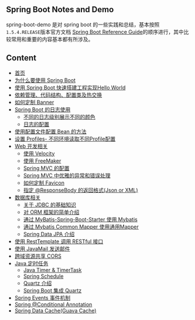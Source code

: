 ## Spring Boot Notes and Demo

spring-boot-demo 是对 spring boot 的一些实践和总结，基本按照`1.5.4.RELEASE`版本官方文档 [Spring Boot Reference Guide](https://docs.spring.io/spring-boot/docs/1.5.4.RELEASE/reference/htmlsingle/#getting-started)的顺序进行，其中比较常用和重要的内容基本都有所涉及。

## Content

- [首页](https://github.com/jiwenxing/spring-boot-demo/wiki)
- [为什么要使用 Spring Boot](https://github.com/jiwenxing/spring-boot-demo/wiki/Why-Spring-Boot)
- [使用 Spring Boot 快速搭建工程实现Hello World](https://github.com/jiwenxing/spring-boot-demo/wiki/Getting-Started)
- [依赖管理、代码结构、配置类及热交换](https://github.com/jiwenxing/spring-boot-demo/wiki/Using-Spring-Boot)
- [如何定制 Banner](https://github.com/jiwenxing/spring-boot-demo/wiki/Customizing-the-Banner)
- [Spring Boot 的日志使用]()
  - [不同的日志级别展示不同的颜色](https://github.com/jiwenxing/spring-boot-demo/wiki/Add-color-to-eclipse-console-output-by-log-level)
  - [日志的配置](https://github.com/jiwenxing/spring-boot-demo/wiki/Spring-Boot-Log-Configuration)
- [使用配置文件配置 Bean 的方法](https://github.com/jiwenxing/spring-boot-demo/wiki/Bean-Configuration-by-Properties-Files)
- [设置 Profiles- 不同环境读取不同Profile配置](https://github.com/jiwenxing/spring-boot-demo/wiki/Different-Environment-Different-Profile)
- [Web 开发相关]()
  - [使用 Velocity](https://github.com/jiwenxing/spring-boot-demo/wiki/Using-Velocity-as-Template-Engine)
  - [使用 FreeMaker](https://github.com/jiwenxing/spring-boot-demo/wiki/Using-FreeMaker-as-Template-Engine)
  - [Spring MVC 的配置](https://github.com/jiwenxing/spring-boot-demo/wiki/WebMvcConfig)
  - [Spring MVC 中优雅的异常和错误处理](https://github.com/jiwenxing/spring-boot-demo/wiki/Error-Handling)
  - [如何定制 Favicon](https://github.com/jiwenxing/spring-boot-demo/wiki/Custom-Favicon)
  - [指定 @ResponseBody 的返回格式(Json or XML)](https://github.com/jiwenxing/spring-boot-demo/wiki/Custom-Return-Format)
- [数据库相关](https://github.com/jiwenxing/spring-boot-demo/wiki/Using-Database)
  - [关于 JDBC 的基础知识](https://github.com/jiwenxing/spring-boot-demo/wiki/About-JDBC)
  - [对 ORM 框架的简单介绍](https://github.com/jiwenxing/spring-boot-demo/wiki/Talking-About-ORM)
  - [通过 MyBatis-Spring-Boot-Starter 使用 Mybatis](https://github.com/jiwenxing/spring-boot-demo/wiki/Mybatis-Springboot-Starter)
  - [通过 Mybatis Common Mapper 使用通用Mapper](https://github.com/jiwenxing/spring-boot-demo/wiki/Mybatis-Common-Mapper)
  - [Spring Data JPA 介绍](https://github.com/jiwenxing/spring-boot-demo/wiki/Spring-Data-JPA)
- [使用 RestTemplate 调用 RESTful 接口](https://github.com/jiwenxing/spring-boot-demo/wiki/Using-RestTemplate)
- [使用 JavaMail 发送邮件](https://github.com/jiwenxing/spring-boot-demo/wiki/JavaMailSender)
- [跨域资源共享 CORS](https://github.com/jiwenxing/spring-boot-demo/wiki/CORS)
- [Java 定时任务](https://github.com/jiwenxing/spring-boot-demo/wiki/Java-%E5%AE%9A%E6%97%B6%E4%BB%BB%E5%8A%A1)
  - [Java Timer & TimerTask](https://github.com/jiwenxing/spring-boot-demo/wiki/Timer)
  - [Spring Schedule](https://github.com/jiwenxing/spring-boot-demo/wiki/Spring-Schedule)
  - [Quartz 介绍](https://github.com/jiwenxing/spring-boot-demo/wiki/Quartz-%E4%BB%8B%E7%BB%8D)
  - [Spring Boot 集成 Quartz](https://github.com/jiwenxing/spring-boot-demo/wiki/quartz-springboot)
- [Spring Events 事件机制](https://github.com/jiwenxing/spring-boot-demo/wiki/Spring-Events)
- [Spring @Conditional Annotation](https://github.com/jiwenxing/spring-boot-demo/wiki/Spring-Conditional-Annotation)
- [Spring Data Cache(Guava Cache)]()
